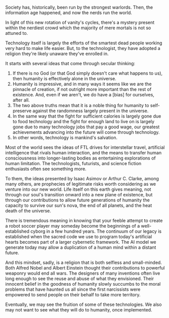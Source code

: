 
Society has, historically, been run by the strongest warlords. Then, the information age happened, and now the nerds run the world.

In light of this new rotation of vanity's cycles, there's a mystery present within the nerdiest crowd which the majority of mere mortals is not so attuned to.

Technology itself is largely the efforts of the smartest dead people working very hard to make life easier. But, to the technologist, they have adopted a religion they're likely unaware they've enrolled in.

It starts with several ideas that come through secular thinking:
1. If there is no God (or that God simply doesn't care what happens to us), then humanity is effectively alone in the universe.
2. Humanity is impressive, and in many ways it seems like we are the pinnacle of creation, if not outright more important than the rest of existence. And, even if we aren't, we do have a [bias] for ourselves, after all.
3. The two above truths mean that it is a noble thing for humanity to self-preserve against the randomness largely present in the universe.
4. In the same way that the fight for sufficient calories is largely gone due to food technology and the fight for enough land to live on is largely gone due to many technology jobs that pay a good wage, our greatest achievements advancing into the future will come through technology.
5. In other words, technology is mankind's salvation.

Most of the world sees the ideas of FTL drives for interstellar travel, artificial intelligence that rivals human interaction, and the means to transfer human consciousness into longer-lasting bodies as entertaining explorations of human limitation. The technologists, futurists, and science fiction enthusiasts often see something more.

To them, the ideas presented by Isaac Asimov or Arthur C. Clarke, among many others, are prophecies of legitimate risks worth considering as we venture into our new world. Life itself on this earth gives meaning, not through our soul's transition onward into a new plane of existence, but through our contributions to allow future generations of humanity the capacity to survive our sun's nova, the end of all planets, and the heat death of the universe.

There is tremendous meaning in knowing that your feeble attempt to create a robot soccer player may someday become the beginnings of a well-established cyborg in a few hundred years. The continuum of our legacy is established when the sacred code we use to program today's artificial hearts becomes part of a larger cybernetic framework. The AI model we generate today may allow a duplication of a human mind within a distant future.

And this mindset, sadly, is a religion that is both selfless and small-minded. Both Alfred Nobel and Albert Einstein thought their contributions to powerful weaponry would end all wars. The designers of many inventions often live long enough to see the reuse and abuse of what they envisioned. Their innocent belief in the goodness of humanity slowly succumbs to the moral problems that have haunted us all since the first narcissists were empowered to send people on their behalf to take more territory.

Eventually, we may see the fruition of some of these technologies. We also may not want to see what they will do to humanity, once implemented.
